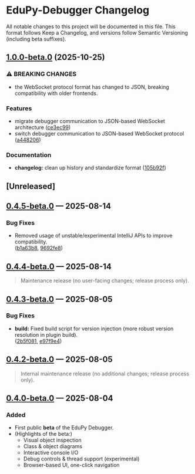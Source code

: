 <!-- Keep a Changelog guide -> https://keepachangelog.com -->

# EduPy-Debugger Changelog

All notable changes to this project will be documented in this file.
This format follows Keep a Changelog, and versions follow Semantic Versioning (including beta suffixes).

## [1.0.0-beta.0](https://github.com/Julian-Code14/EduPy-Debugger/compare/v0.4.5-beta.0...v1.0.0-beta.0) (2025-10-25)


### ⚠ BREAKING CHANGES

* the WebSocket protocol format has changed to JSON, breaking compatibility with older frontends.

### Features

* migrate debugger communication to JSON-based WebSocket architecture ([ce3ec99](https://github.com/Julian-Code14/EduPy-Debugger/commit/ce3ec9924653ff7cbf59dbaf870f371c3b20dc06))
* switch debugger communication to JSON-based WebSocket protocol ([a448206](https://github.com/Julian-Code14/EduPy-Debugger/commit/a44820693d2ea1e81815cce075f42d1ab474c060))


### Documentation

* **changelog:** clean up history and standardize format ([105b92f](https://github.com/Julian-Code14/EduPy-Debugger/commit/105b92f9ccb50fa5e560bdf21a58ea14a218dbcd))

## [Unreleased]

## [0.4.5-beta.0](https://github.com/Julian-Code14/EduPy-Debugger/compare/v0.4.4-beta.0...v0.4.5-beta.0) — 2025-08-14
### Bug Fixes
- Removed usage of unstable/experimental IntelliJ APIs to improve compatibility.  
  ([b1a63b8](https://github.com/Julian-Code14/EduPy-Debugger/commit/b1a63b850fa3820b128cf331dd1181eddb1d5950), [9692fe8](https://github.com/Julian-Code14/EduPy-Debugger/commit/9692fe8c5a079ec19c5ed6ce1d827424dbc0c5b4))

## [0.4.4-beta.0](https://github.com/Julian-Code14/EduPy-Debugger/compare/edupy-debugger-v0.4.3-beta.0...edupy-debugger-v0.4.4-beta.0) — 2025-08-14
> Maintenance release (no user-facing changes; release process only).

## [0.4.3-beta.0](https://github.com/Julian-Code14/EduPy-Debugger/compare/edupy-debugger-v0.4.2-beta.0...edupy-debugger-v0.4.3-beta.0) — 2025-08-05
### Bug Fixes
- **build:** Fixed build script for version injection (more robust version resolution in plugin build).  
  ([2b5f081](https://github.com/Julian-Code14/EduPy-Debugger/commit/2b5f081abc044ce7baf65b177f44b5a528009ae1), [e97f9e4](https://github.com/Julian-Code14/EduPy-Debugger/commit/e97f9e48d8a02c63f5735e3a70c76b48bce9ac6a))

## [0.4.2-beta.0](https://github.com/Julian-Code14/EduPy-Debugger/compare/edupy-debugger-v0.4.1-beta.0...edupy-debugger-v0.4.2-beta.0) — 2025-08-05
> Internal maintenance release (no additional changes; release process only).

## [0.4.0-beta.0](https://github.com/Julian-Code14/EduPy-Debugger/compare/edupy-debugger-v0.4.0...edupy-debugger-v0.4.0-beta.0) — 2025-08-04
### Added
- First public **beta** of the EduPy Debugger.
- (Highlights of the beta:)
    - Visual object inspection
    - Class & object diagrams
    - Interactive console I/O
    - Debug controls & thread support (experimental)
    - Browser-based UI, one-click navigation

